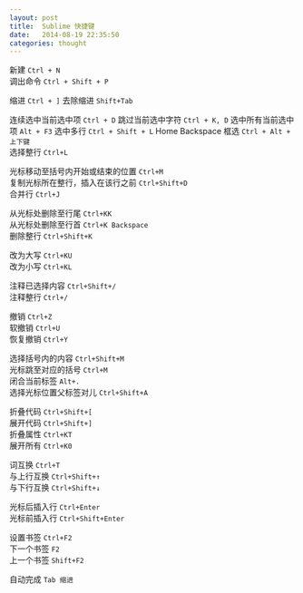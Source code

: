 ```yaml
---
layout: post
title:  Sublime 快捷键
date:   2014-08-19 22:35:50
categories: thought
---
```


新建 `Ctrl + N`     
调出命令 `Ctrl + Shift + P`    

缩进 `Ctrl + ]`
去除缩进 `Shift+Tab`   

连续选中当前选中项 `Ctrl + D` 
跳过当前选中字符 `Ctrl + K, D` 
选中所有当前选中项 `Alt + F3` 
选中多行 `Ctrl + Shift + L`   Home   Backspace
框选 `Ctrl + Alt + 上下键`   
选择整行 `Ctrl+L` 

光标移动至括号内开始或结束的位置 `Ctrl+M`  
复制光标所在整行，插入在该行之前 `Ctrl+Shift+D`   
合并行 `Ctrl+J` 

从光标处删除至行尾 `Ctrl+KK`  
从光标处删除至行首 `Ctrl+K Backspace`    
删除整行 `Ctrl+Shift+K`   

改为大写 `Ctrl+KU`   
改为小写 `Ctrl+KL`   
 
注释已选择内容 `Ctrl+Shift+/`  
注释整行 `Ctrl+/` 

撤销 `Ctrl+Z`  
软撤销 `Ctrl+U`  
恢复撤销 `Ctrl+Y`   

选择括号内的内容 `Ctrl+Shift+M`   
光标跳至对应的括号 `Ctrl+M`   
闭合当前标签 `Alt+.`   
选择光标位置父标签对儿 `Ctrl+Shift+A`   

折叠代码 `Ctrl+Shift+[`   
展开代码 `Ctrl+Shift+]`   
折叠属性 `Ctrl+KT`   
展开所有 `Ctrl+K0`   
  
词互换 `Ctrl+T`   
与上行互换 `Ctrl+Shift+↑`   
与下行互换 `Ctrl+Shift+↓`   

光标后插入行 `Ctrl+Enter`   
光标前插入行 `Ctrl+Shift+Enter`   

设置书签 `Ctrl+F2`   
下一个书签 `F2`   
上一个书签 `Shift+F2`   

自动完成 `Tab 缩进`   

